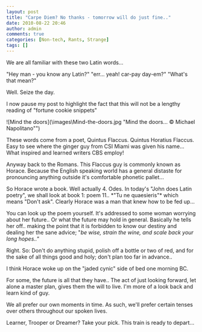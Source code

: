 ```yaml
---
layout: post
title: "Carpe Diem? No thanks - tomorrow will do just fine.."
date: 2010-08-22 20:46
author: admin
comments: true
categories: [Non-tech, Rants, Strange]
tags: []
---
```

We are all familiar with these two Latin words...

"Hey man - you know any Latin?"
"err... yeah! car-pay day-em?"
"What's that mean?"

Well. Seize the day.

I now pause my post to highlight the fact that this will not be a lengthy reading of "fortune cookie snippets"

![Mind the doors](\images\Mind-the-doors.jpg "Mind the doors... © Michael Napolitano"")

These words come from a poet, Quintus Flaccus. Quintus Horatius Flaccus.
Easy to see where the ginger guy from CSI Miami was given his name... What inspired and learned writers CBS employ!

Anyway back to the Romans. This Flaccus guy is commonly known as Horace. Because the English speaking world has a general distaste for pronouncing anything outside it's comfortable phonetic pallet...

<!--more-->So Horace wrote a book. Well actually 4. Odes. In today's "John does Latin poetry", we shall look at book 1: poem 11..  *"Tu ne quaesieris"* which means "Don't ask". Clearly Horace was a man that knew how to be fed up...

You can look up the poem yourself. It's addressed to some woman worrying about her future.. Or what the future may hold in general. Basically he tells her off.. making the point that it is forbidden to know our destiny and dealing her the sane advice; "*be wise, strain the wine, and scale back your long hopes.."*

Right. So: Don't do anything stupid, polish off a bottle or two of red, and for the sake of all things good and holy; don't plan too far in advance..

I think Horace woke up on the "jaded cynic" side of bed one morning BC.

For some, the future is all that they have.. The act of just looking forward, let alone a master plan, gives them the will to live.
I'm more of a look back and learn kind of guy.

We all prefer our own moments in time. As such, we'll prefer certain tenses over others throughout our spoken lives.

Learner, Trooper or Dreamer? Take your pick. This train is ready to depart...
